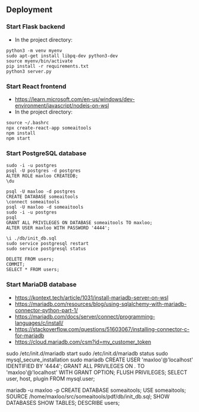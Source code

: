 ## Deployment
### Start Flask backend
- In the project directory:
```
python3 -m venv myenv
sudo apt-get install libpq-dev python3-dev
source myenv/bin/activate
pip install -r requirements.txt
python3 server.py
```

### Start React frontend
- https://learn.microsoft.com/en-us/windows/dev-environment/javascript/nodejs-on-wsl
- In the project directory:
```
source ~/.bashrc
npx create-react-app someaitools
npm install
npm start
```

### Start PostgreSQL database
```
sudo -i -u postgres
psql -U postgres -d postgres
ALTER ROLE maxloo CREATEDB;
\du

psql -U maxloo -d postgres
CREATE DATABASE someaitools
\connect someaitools
psql -U maxloo -d someaitools
sudo -i -u postgres
psql
GRANT ALL PRIVILEGES ON DATABASE someaitools TO maxloo;
ALTER USER maxloo WITH PASSWORD '4444';

\i ./db/init_db.sql
sudo service postgresql restart
sudo service postgresql status

DELETE FROM users;
COMMIT;
SELECT * FROM users;
```

### Start MariaDB database
- https://kontext.tech/article/1031/install-mariadb-server-on-wsl
- https://mariadb.com/resources/blog/using-sqlalchemy-with-mariadb-connector-python-part-1/
- https://mariadb.com/docs/server/connect/programming-languages/c/install/
- https://stackoverflow.com/questions/51603067/installing-connector-c-for-mariadb
- https://cloud.mariadb.com/csm?id=my_customer_token

sudo /etc/init.d/mariadb start
sudo /etc/init.d/mariadb status
sudo mysql_secure_installation
sudo mariadb
CREATE USER 'maxloo'@'localhost' IDENTIFIED BY '4444';
GRANT ALL PRIVILEGES ON *.* TO 'maxloo'@'localhost' WITH GRANT OPTION;
FLUSH PRIVILEGES;
SELECT user, host, plugin FROM mysql.user;

mariadb -u maxloo -p
CREATE DATABASE someaitools;
USE someaitools;
SOURCE /home/maxloo/src/someaitools/pdf/db/init_db.sql;
SHOW DATABASES
SHOW TABLES;
DESCRIBE users;